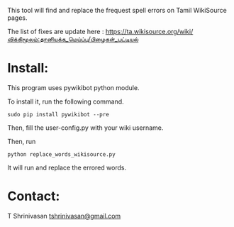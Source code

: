 This tool will find and replace the frequest spell errors on Tamil WikiSource pages.

The list of fixes are update here :
https://ta.wikisource.org/wiki/விக்கிமூலம்:தானியக்க_மெய்ப்பு/பிழைகள்_பட்டியல்

Install:
========

This program uses pywikibot python module.

To install it, run the following command.

```
sudo pip install pywikibot --pre
```

Then, fill the user-config.py with your wiki username.

Then, run

```
python replace_words_wikisource.py
```

It will run and replace the errored words.



Contact:
========

T Shrinivasan
tshrinivasan@gmail.com
